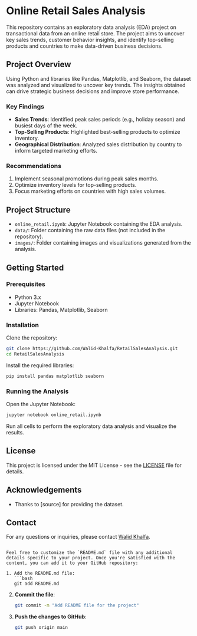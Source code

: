 
# Online Retail Sales Analysis

This repository contains an exploratory data analysis (EDA) project on transactional data from an online retail store. The project aims to uncover key sales trends, customer behavior insights, and identify top-selling products and countries to make data-driven business decisions.

## Project Overview

Using Python and libraries like Pandas, Matplotlib, and Seaborn, the dataset was analyzed and visualized to uncover key trends. The insights obtained can drive strategic business decisions and improve store performance.

### Key Findings

- **Sales Trends**: Identified peak sales periods (e.g., holiday season) and busiest days of the week.
- **Top-Selling Products**: Highlighted best-selling products to optimize inventory.
- **Geographical Distribution**: Analyzed sales distribution by country to inform targeted marketing efforts.

### Recommendations

1. Implement seasonal promotions during peak sales months.
2. Optimize inventory levels for top-selling products.
3. Focus marketing efforts on countries with high sales volumes.

## Project Structure

- `online_retail.ipynb`: Jupyter Notebook containing the EDA analysis.
- `data/`: Folder containing the raw data files (not included in the repository).
- `images/`: Folder containing images and visualizations generated from the analysis.

## Getting Started

### Prerequisites

- Python 3.x
- Jupyter Notebook
- Libraries: Pandas, Matplotlib, Seaborn

### Installation

Clone the repository:

```bash
git clone https://github.com/Walid-Khalfa/RetailSalesAnalysis.git
cd RetailSalesAnalysis
```

Install the required libraries:

```bash
pip install pandas matplotlib seaborn
```

### Running the Analysis

Open the Jupyter Notebook:

```bash
jupyter notebook online_retail.ipynb
```

Run all cells to perform the exploratory data analysis and visualize the results.

## License

This project is licensed under the MIT License - see the [LICENSE](LICENSE) file for details.

## Acknowledgements

- Thanks to [source] for providing the dataset.

## Contact

For any questions or inquiries, please contact [Walid Khalfa](khelfawalid@gamail.com).
```

Feel free to customize the `README.md` file with any additional details specific to your project. Once you're satisfied with the content, you can add it to your GitHub repository:

1. Add the README.md file:
   ```bash
   git add README.md
   ```

2. **Commit the file**:
   ```bash
   git commit -m "Add README file for the project"
   ```

3. **Push the changes to GitHub**:
   ```bash
   git push origin main
   ```

